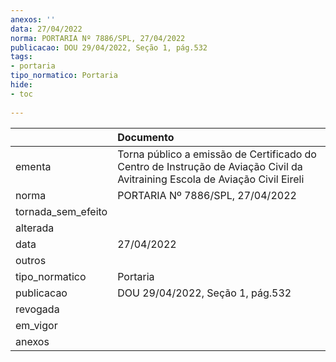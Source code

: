```yaml
---
anexos: ''
data: 27/04/2022
norma: PORTARIA Nº 7886/SPL, 27/04/2022
publicacao: DOU 29/04/2022, Seção 1, pág.532
tags:
- portaria
tipo_normatico: Portaria
hide: 
- toc 
 
---
```


|                    | Documento                                                                                                                    |
|:-------------------|:-----------------------------------------------------------------------------------------------------------------------------|
| ementa             | Torna público a emissão de Certificado do Centro de Instrução de Aviação Civil da Avitraining Escola de Aviação Civil Eireli |
| norma              | PORTARIA Nº 7886/SPL, 27/04/2022                                                                                             |
| tornada_sem_efeito |                                                                                                                              |
| alterada           |                                                                                                                              |
| data               | 27/04/2022                                                                                                                   |
| outros             |                                                                                                                              |
| tipo_normatico     | Portaria                                                                                                                     |
| publicacao         | DOU 29/04/2022, Seção 1, pág.532                                                                                             |
| revogada           |                                                                                                                              |
| em_vigor           |                                                                                                                              |
| anexos             |                                                                                                                              |